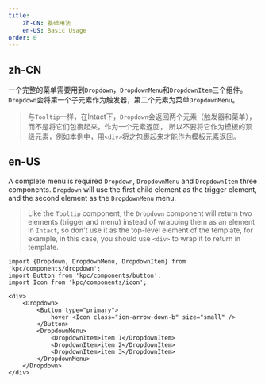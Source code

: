 ```yaml
---
title: 
    zh-CN: 基础用法
    en-US: Basic Usage
order: 0
---
```


## zh-CN

一个完整的菜单需要用到`Dropdown`，`DropdownMenu`和`DropdownItem`三个组件。
`Dropdown`会将第一个子元素作为触发器，第二个元素为菜单`DropdownMenu`。

> 与`Tooltip`一样，在Intact下，`Dropdown`会返回两个元素（触发器和菜单），而不是将它们包裹起来，作为一个元素返回，
> 所以不要将它作为模板的顶级元素，例如本例中，用`<div>`将之包裹起来才能作为模板元素返回。

## en-US

A complete menu is required `Dropdown`, `DropdownMenu` and `DropdownItem` three components. 
`Dropdown` will use the first child element as the trigger element, and the second element as 
the `DropdownMenu` menu.

> Like the `Tooltip` component, the `Dropdown` component will return two elements (trigger and menu) 
> instead of wrapping them as an element in `Intact`, so don't use it as the top-level element of the 
> template, for example, in this case, you should use `<div>` to wrap it to return in template.

```vdt
import {Dropdown, DropdownMenu, DropdownItem} from 'kpc/components/dropdown';
import Button from 'kpc/components/button';
import Icon from 'kpc/components/icon';

<div>
    <Dropdown>
        <Button type="primary">
            hover <Icon class="ion-arrow-down-b" size="small" />
        </Button>
        <DropdownMenu>
            <DropdownItem>item 1</DropdownItem>
            <DropdownItem>item 2</DropdownItem>
            <DropdownItem>item 3</DropdownItem>
        </DropdownMenu>
    </Dropdown>
</div>
```
